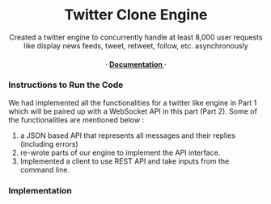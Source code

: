 <div align='center'>

<h1>Twitter Clone Engine</h1>
<p>Created a twitter engine to concurrently handle at least 8,000 user requests like display news feeds, tweet, retweet, follow, etc. asynchronously</p>

<h4> <span> · </span> <a href="https://github.com/divyasrinaraharisetti/Twitter-Clone-engine/blob/master/README.md"> Documentation </a> <span> · </span> 

</div>

### Instructions to Run the Code

We had implemented all the functionalities for a twitter like engine in Part 1 which will be paired up with a WebSocket API in this part (Part 2). Some of the functionalities are mentioned below :

1. a JSON based API that represents all messages and their replies (including errors)
2. re-wrote parts of our engine to implement the API interface.
3. Implemented a client to use REST API and take inputs from the command line.

### Implementation
